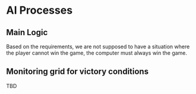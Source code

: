 # AI Processes

## Main Logic
Based on the requirements, we are not supposed to have a situation where the player cannot win the game, the computer must always win the game.

## Monitoring grid for victory conditions
TBD
